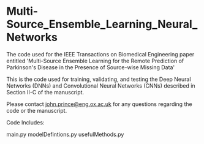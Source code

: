 # Multi-Source_Ensemble_Learning_Neural_Networks
The code used for the IEEE Transactions on Biomedical Engineering paper entitled 'Multi-Source Ensemble Learning for the Remote Prediction of Parkinson's Disease in the Presence of Source-wise Missing Data'

This is the code used for training, validating, and testing the Deep Neural Networks (DNNs) and Convolutional Neural Networks (CNNs) described in Section II-C of the manuscript.

Please contact john.prince@eng.ox.ac.uk for any questions regarding the code or the manuscript.

Code Includes:

main.py
modelDefintions.py
usefulMethods.py
